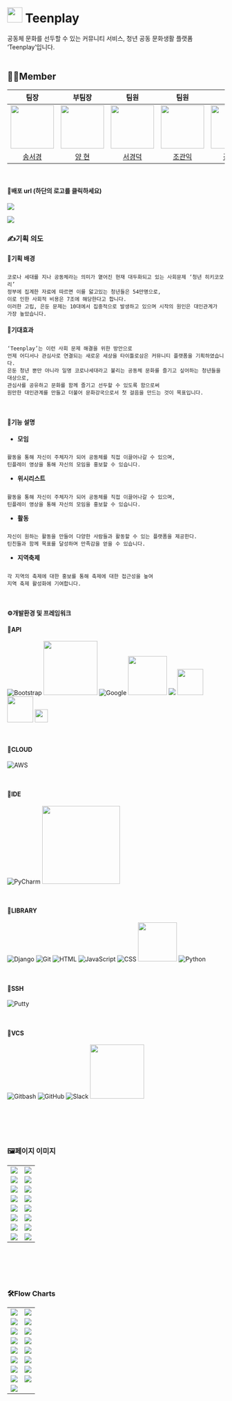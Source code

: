 # <img src="https://github.com/team-teenplay/teenplay_server/assets/156397974/10dfb0a8-62c1-412f-bc78-fd415191e84c" width="35"> Teenplay
<div style="font-weight: 600 font-size: 20px">
공동체 문화를 선두할 수 있는 커뮤니티 서비스, 청년 공동 문화생활 플랫폼 ‘Teenplay’입니다.
</div>
<br>

## 🧑‍🎓Member

|팀장|부팀장|팀원|팀원|팀원|팀원|
| :-: | :-: | :-: | :-: | :-: | :-: |
| <img src="https://github.com/team-teenplay/teenplay_server/assets/156397974/77665cfa-6e1f-4149-8af6-ef46c7d2fe49" width="100"> |<img src="https://github.com/team-teenplay/teenplay_server/assets/156397974/fdb47415-4a86-4f79-9313-e101ed2163a6" width="100"> |<img src="https://github.com/team-teenplay/teenplay_server/assets/156397974/f857823d-3ed0-4ca2-92a3-7bad5b14c15f" width="100"> |<img src="https://github.com/team-teenplay/teenplay_server/assets/156397974/7fa02f71-1ddf-4627-9c2d-8d174c5e2918" width="100">|<img src="https://github.com/team-teenplay/teenplay_server/assets/156397974/f4b3f1ca-7b65-47fb-ac7e-a51029ec5d95" width="100">|<img src="https://github.com/team-teenplay/teenplay_server/assets/156397974/48dfb964-022e-4f86-bc33-618714828032" width="100">|
|[송서경](https://github.com/songseogyeong)|[양 현](https://github.com/hyuncoding)|[서경덕](https://github.com/gyoungDeok-Seo)|[조관익](https://github.com/GwanIkCho)|[김규산](https://github.com/kimgusan)|[박지원](https://github.com/j-iwon)|
<br>

#### 🧷배포 url (하단의 로고를 클릭하세요)

<a href="http://teenplay.shop/"><img src="https://github.com/team-teenplay/teenplay_server/assets/156397974/f9e554d3-2476-4ed7-8791-4a146e67cf07"/></a>

<a href="http://teenplay.shop/"><img src="https://img.shields.io/badge/Teenplay-EE0000?style=for-the-badge&logo=paypal&logoColor=white"/></a>
<br>

### ✍️기획 의도

#### 🔗기획 배경
#####

    코로나 세대를 지나 공동체라는 의미가 옅어진 현재 대두화되고 있는 사회문제 ‘청년 히키코모리’
    정부에 집계한 자료에 따르면 이를 앓고있는 청년들은 54만명으로,
    이로 인한 사회적 비용은 7조에 해당한다고 합니다.
    이러한 고립, 은둔 문제는 10대에서 집중적으로 발생하고 있으며 시작의 원인은 대인관계가 가장 높았습니다.

#### 🔗기대효과
#####

    ‘Teenplay’는 이런 사회 문제 해결을 위한 방안으로
    언제 어디서나 관심사로 연결되는 새로운 세상을 타이틀로삼은 커뮤니티 플랫폼을 기획하였습니다.
    은둔 청년 뿐만 아니라 일명 코로나세대라고 불리는 공동체 문화를 즐기고 싶어하는 청년들을 대상으로,
    관심사를 공유하고 문화를 함께 즐기고 선두할 수 있도록 함으로써
    원만한 대인관계를 만들고 더불어 문화강국으로서 첫 걸음을 만드는 것이 목표입니다.
<br>

#### 🔗기능 설명
- **모임**
#####
    활동을 통해 자신이 주체자가 되어 공동체를 직접 이끌어나갈 수 있으며,
    틴플레이 영상을 통해 자신의 모임을 홍보할 수 있습니다.

- **위시리스트**
#####
    활동을 통해 자신이 주체자가 되어 공동체를 직접 이끌어나갈 수 있으며,
    틴플레이 영상을 통해 자신의 모임을 홍보할 수 있습니다.

- **활동**
#####
    자신이 원하는 활동을 만들어 다양한 사람들과 활동할 수 있는 플랫폼을 제공한다.
    틴친들과 함께 목표를 달성하며 만족감을 얻을 수 있습니다.

- **지역축제**
#####
    각 지역의 축제에 대한 홍보를 통해 축제에 대한 접근성을 높여
    지역 축제 활성화에 기여합니다.
<br>


#### ⚙️개발환경 및 프레임워크
#### 📖API
![Bootstrap](https://img.shields.io/badge/bootstrap-%23563D7C.svg?style=for-the-badge&logo=bootstrap&logoColor=white)
<img src="https://github.com/team-teenplay/teenplay_server/assets/156397974/fe0c3bff-5ebb-4a12-aced-81d8c855ebc2" width="125">
![Google](https://img.shields.io/badge/google-4285F4?style=for-the-badge&logo=google&logoColor=white)
<img src="https://github.com/team-teenplay/teenplay_server/assets/156397974/ab3e09e7-2301-4437-a845-28ad3491bff2" width="90">
<img src="https://img.shields.io/badge/naverLogin-6DB33F?style=for-the-badge&logo=naver&logoColor=white"> 
<img src="https://github.com/team-teenplay/teenplay_server/assets/156397974/d7ef5697-a421-40c8-9933-da7bedbd4481" width="60">
<img src="https://github.com/team-teenplay/teenplay_server/assets/156397974/aeb1c8fc-f0b2-4574-8ef2-54cb779ee276" width="60">
<img src="https://github.com/team-teenplay/teenplay_server/assets/156397974/597952e6-c4f4-430b-9c40-7930f8262085" width="30">

<br>

#### 📖CLOUD
![AWS](https://img.shields.io/badge/AWS-%23FF9900.svg?style=for-the-badge&logo=amazon-aws&logoColor=white)

<br>

#### 📖IDE
![PyCharm](https://img.shields.io/badge/pycharm-143?style=for-the-badge&logo=pycharm&logoColor=black&color=black&labelColor=green)
<img src="https://img.shields.io/badge/Visual Studio Code-007ACC.svg?style=round-square&logo=Visual Studio Code&logoColor=white" width="180">

<br>

#### 📖LIBRARY
![Django](https://img.shields.io/badge/django-%23092E20.svg?style=for-the-badge&logo=django&logoColor=white)
![Git](https://img.shields.io/badge/git-%23F05033.svg?style=for-the-badge&logo=git&logoColor=white)
![HTML](https://img.shields.io/badge/html-%23E34F26.svg?style=for-the-badge&logo=html5&logoColor=white)
![JavaScript](https://img.shields.io/badge/javascript-%23323330.svg?style=for-the-badge&logo=javascript&logoColor=%23F7DF1E)
![CSS](https://img.shields.io/badge/css-%231572B6.svg?style=for-the-badge&logo=css3&logoColor=white)
<img src="https://img.shields.io/badge/MySQL-%2300f.svg?style=round-square&logo=mysql&logoColor=white" width="90">
![Python](https://img.shields.io/badge/python-3670A0?style=for-the-badge&logo=python&logoColor=ffdd54)

<br>

#### 📖SSH
![Putty](https://img.shields.io/badge/putty-0D96F6?style=for-the-badge&logo=sahibinden&logoColor=white)

<br>

#### 📖VCS
![Gitbash](https://img.shields.io/badge/gitbash-%23F05033.svg?style=for-the-badge&logo=git&logoColor=white)
![GitHub](https://img.shields.io/badge/github-%23121011.svg?style=for-the-badge&logo=github&logoColor=white)
![Slack](https://img.shields.io/badge/Slack-C71D23?style=for-the-badge&logo=slack&logoColor=white)
<img src="https://img.shields.io/badge/Sourcetree-0052CC.svg?style=round-square&logo=Sourcetree&logoColor=white" width="125">

<br>
<br>
<br>
<br>

### 🖼️페이지 이미지

<table style="text-align: center">
  <tr>
      <td><img src="https://github.com/user-attachments/assets/0680b932-d887-4434-8f1d-5ab25e86191d"/></td>
      <td><img src="https://github.com/user-attachments/assets/bbcf5837-936e-45ac-b8b7-b082b04e1638"/></td>
  </tr>
  <tr>
      <td><img src="https://github.com/user-attachments/assets/095464f1-38b9-4b8a-81b3-bcda275d7255"/></td>
      <td><img src="https://github.com/user-attachments/assets/1a855cbb-e609-4193-9fe1-729eb3ddc554"/></td>
  </tr>
  <tr>
      <td><img src="https://github.com/user-attachments/assets/fe59b28e-5777-47f4-9a74-c7aba3f5d975"/></td>
      <td><img src="https://github.com/user-attachments/assets/2f4c8b27-318b-4426-9c98-4f79d65cbdd9"/></td>
  </tr>
  <tr>
      <td><img src="https://github.com/user-attachments/assets/09aee7b6-fc3e-4084-9160-614d1fc39725"/></td>
      <td><img src="https://github.com/user-attachments/assets/2b11e45a-3acb-466d-bb3a-b1392c04828e"/></td>
  </tr>
  <tr>
      <td><img src="https://github.com/user-attachments/assets/08bd793a-fd0a-4eac-8c87-318454d51775"/></td>
      <td><img src="https://github.com/user-attachments/assets/effa3a58-2a7f-44b9-8c0f-9efa06d14e24"/></td>
  </tr>
  <tr>
      <td><img src="https://github.com/user-attachments/assets/f4a1a6b3-29e7-4d70-b824-d4828f1e8a08"/></td>
      <td><img src="https://github.com/user-attachments/assets/d16d67f6-5de7-4eb0-bc84-b7ee37107a7a"/></td>
  </tr>
  <tr>
      <td><img src="https://github.com/user-attachments/assets/9d673e27-a9ac-4815-895b-57df6127c011"/></td>
      <td><img src="https://github.com/user-attachments/assets/77809ba9-6a8e-480c-a08e-5ffa7a7ac593"/></td>
  </tr>
  <tr>
      <td><img src="https://github.com/user-attachments/assets/a80c5a2c-66af-4af5-b48a-eb6c8ba0bfd3"/></td>
      <td><img src="https://github.com/user-attachments/assets/8246676c-3ea4-461f-b675-96c8381e2d11"/></td>
  </tr>
</table>

<br>
<br>
<br>
<br>

### 🛠️Flow Charts

<table style="text-align: center">
  <tr>
      <td><img src="https://github.com/user-attachments/assets/2fb78e88-cda4-43a7-9cb0-fe0595bc6c01"/></td>
      <td><img src="https://github.com/user-attachments/assets/e8cbfef5-11a9-435a-8251-117397c6c965"/></td>
  </tr>
  <tr>
      <td><img src="https://github.com/user-attachments/assets/2fc49990-ecc2-4e48-9ea9-307dfc55577f"/></td>
      <td><img src="https://github.com/user-attachments/assets/33c72b06-0131-4fe8-8969-2ac1f2935402"/></td>
  </tr>
  <tr>
      <td><img src="https://github.com/user-attachments/assets/18b290f9-1783-4e49-a98f-0d5a0ec3c892"/></td>
      <td><img src="https://github.com/user-attachments/assets/cb02e13f-a06b-4b8a-a33a-861b884a2a74"/></td>
  </tr>
  <tr>
      <td><img src="https://github.com/user-attachments/assets/6def032f-2447-4358-a190-5a06b040d12d"/></td>
      <td><img src="https://github.com/user-attachments/assets/2297602f-db16-414d-b856-ffb751a793a7"/></td>
  </tr>
  <tr>
      <td><img src="https://github.com/user-attachments/assets/6ecc189c-787e-4fd2-bf75-83d5b1d5012e"/></td>
      <td><img src="https://github.com/user-attachments/assets/87654203-848a-4adf-a2a9-30355877a154"/></td>
  </tr>
  <tr>
      <td><img src="https://github.com/user-attachments/assets/bc1b7d58-dfe4-4281-9734-e5aadb07acd2"/></td>
      <td><img src="https://github.com/user-attachments/assets/d6759c81-e733-4798-8f08-733ec147c300"/></td>
  </tr>
  <tr>
      <td><img src="https://github.com/user-attachments/assets/fb5cf162-bc0c-4e04-96a9-86d516c04545"/></td>
      <td><img src="https://github.com/user-attachments/assets/ebcbc746-1cd5-49da-bc2e-f6232d390589"/></td>
  </tr>
  <tr>
      <td><img src="https://github.com/user-attachments/assets/ab9f9f27-aaa6-46ae-8718-ec3f5a993b56"/></td>
      <td><img src="https://github.com/user-attachments/assets/0c6f55c7-4157-4ac1-84de-4e17b1dd059d"/></td>
  </tr>
  <tr>
      <td><img src="https://github.com/user-attachments/assets/10d324b4-3b68-4254-8637-3f7b148a100c"/></td>
      <td><img src=""/></td>
  </tr>
</table>
